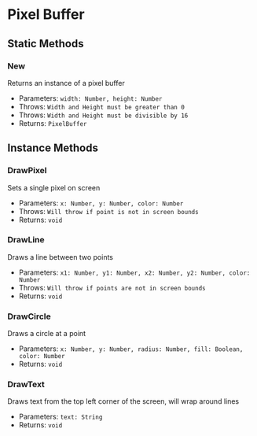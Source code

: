 # Pixel Buffer

## Static Methods

### New
Returns an instance of a pixel buffer
- Parameters: `width: Number, height: Number`
- Throws: `Width and Height must be greater than 0`
- Throws: `Width and Height must be divisible by 16`
- Returns: `PixelBuffer`

## Instance Methods

### DrawPixel
Sets a single pixel on screen
- Parameters: `x: Number, y: Number, color: Number`
- Throws: `Will throw if point is not in screen bounds`
- Returns: `void`

### DrawLine
Draws a line between two points
- Parameters: `x1: Number, y1: Number, x2: Number, y2: Number, color: Number`
- Throws: `Will throw if points are not in screen bounds`
- Returns: `void`

### DrawCircle
Draws a circle at a point
- Parameters: `x: Number, y: Number, radius: Number, fill: Boolean, color: Number`
- Returns: `void`

### DrawText
Draws text from the top left corner of the screen, will wrap around lines
- Parameters: `text: String`
- Returns: `void`